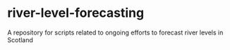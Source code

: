 # river-level-forecasting
A repository for scripts related to ongoing efforts to forecast river levels in Scotland
